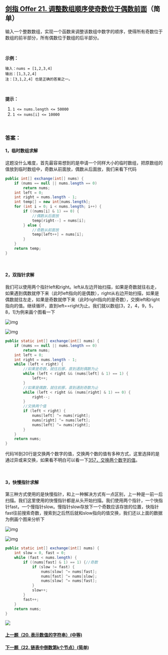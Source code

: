 ## [剑指 Offer 21. 调整数组顺序使奇数位于偶数前面](https://leetcode-cn.com/problems/diao-zheng-shu-zu-shun-xu-shi-qi-shu-wei-yu-ou-shu-qian-mian-lcof/)（简单）

输入一个整数数组，实现一个函数来调整该数组中数字的顺序，使得所有奇数位于数组的前半部分，所有偶数位于数组的后半部分。

<br/>

**示例：**

```
输入：nums = [1,2,3,4]
输出：[1,3,2,4] 
注：[3,1,2,4] 也是正确的答案之一。
```

<br/>

**提示：**

1. `1 <= nums.length <= 50000`
2. `1 <= nums[i] <= 10000`

<br/>

### 答案：

#### 1，临时数组求解

这题没什么难度，首先最容易想到的是申请一个同样大小的临时数组，把原数组的值放到临时数组中，奇数从前面放，偶数从后面放，我们来看下代码

```java
public int[] exchange(int[] nums) {
    if (nums == null || nums.length == 0)
        return nums;
    int left = 0;
    int right = nums.length - 1;
    int temp[] = new int[nums.length];
    for (int i = 0; i < nums.length; i++) {
        if ((nums[i] & 1) == 0) {
            //偶数从后面放
            temp[right--] = nums[i];
        } else {
            //奇数从前面放
            temp[left++] = nums[i];
        }
    }
    return temp;
}
```

<br/>

#### 2，双指针求解

我们可以使用两个指针left和right。left从左边开始扫描，如果是奇数就往右走，如果遇到偶数就停下来（此时left指向的是偶数），right从右边开始扫描，如果是偶数就往左走，如果是奇数就停下来（此时right指向的是奇数），交换left和right指向的值。继续循环，直到left==right为止。我们就以数组[3，2，4，9，5，8，1]为例来画个图看一下

![img](https://mmbiz.qpic.cn/mmbiz_png/PGmTibd8KQBHdnAVjCFE0jh4Pic4vMPZwxf3Qj2ky2cIZ7Qaib2eq7LlTg6g1IicdJYuDQkMCC6dBssHPS0B50OkrQ/640?wx_fmt=png&tp=webp&wxfrom=5&wx_lazy=1&wx_co=1)

![img](https://mmbiz.qpic.cn/mmbiz_png/PGmTibd8KQBHdnAVjCFE0jh4Pic4vMPZwxOiccCGcSCJlibCYDUDmk7KfaEJg18TZOpsxtk7JdpUSiakcCiaD0dpmLfg/640?wx_fmt=png&tp=webp&wxfrom=5&wx_lazy=1&wx_co=1)

```java
public static int[] exchange(int[] nums) {
    if (nums == null || nums.length == 0)
        return nums;
    int left = 0;
    int right = nums.length - 1;
    while (left < right) {
        //如果是奇数，就往后挪，直到遇到偶数为止
        while (left < right && (nums[left] & 1) == 1) {
            left++;
        }
        //如果是偶数，就往前挪，直到遇到奇数为止
        while (left < right && (nums[right] & 1) == 0) {
            right--;
        }
        //交换两个值
        if (left < right) {
            nums[left] ^= nums[right];
            nums[right] ^= nums[left];
            nums[left] ^= nums[right];
        }
    }
    return nums;
}
```

代码16到20行是交换两个数字的值，交换两个数的值有多种方式，这里选择的是通过异或来交换，如果看不明白可以看一下[357，交换两个数字的值](https://mp.weixin.qq.com/s/2Ll_LyG37qkoRn6A1EMRVQ)。

<br/>

#### 3，快慢指针求解

第三种方式使用的是快慢指针，和上一种解决方式有一点区别，上一种是一前一后扫描。我们这里使用的快慢指针都是从头开始扫描。我们使用两个指针，一个快指针fast，一个慢指针slow。慢指针slow存放下一个奇数应该存放的位置，快指针fast往前搜索奇数，搜索到之后然后就和slow指向的值交换，我们还以上面的数据为例画个图来分析下

![img](https://mmbiz.qpic.cn/mmbiz_png/PGmTibd8KQBHdnAVjCFE0jh4Pic4vMPZwxLI3QxcBDvLGm3IUrLHq4qlpmncXB8kic6emAd9atjDDKOJeCCvpVbng/640?wx_fmt=png&tp=webp&wxfrom=5&wx_lazy=1&wx_co=1)

![img](https://mmbiz.qpic.cn/mmbiz_png/PGmTibd8KQBHdnAVjCFE0jh4Pic4vMPZwxI9tF3e2H1vTAUPhPiaHuKjyddJFjEVPgulWI1b6fNxraCoED7ubibNFg/640?wx_fmt=png&tp=webp&wxfrom=5&wx_lazy=1&wx_co=1)

```java
public static int[] exchange(int[] nums) {
    int slow = 0, fast = 0;
    while (fast < nums.length) {
        if ((nums[fast] & 1) == 1) {//奇数
            if (slow != fast) {
                nums[slow] ^= nums[fast];
                nums[fast] ^= nums[slow];
                nums[slow] ^= nums[fast];
            }
            slow++;
        }
        fast++;
    }
    return nums;
}
```



![](https://img-blog.csdnimg.cn/20200807155236311.png)

#### [上一题（20. 表示数值的字符串）(中等)](https://github.com/sdwwld/leetCode/blob/master/src/main/java/com/wld/java/offer/剑指Offer20.md)

#### [下一题（22. 链表中倒数第k个节点）(简单)](https://github.com/sdwwld/leetCode/blob/master/src/main/java/com/wld/java/offer/剑指Offer22.md)